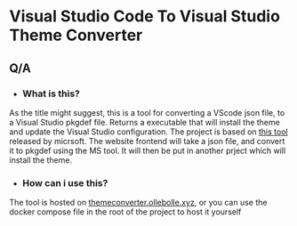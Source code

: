 # Visual Studio Code To Visual Studio Theme Converter

## Q/A
* ### What is this? 
As the title might suggest, this is a tool for converting a VScode json file, to a Visual Studio pkgdef file. Returns a executable that will install the theme and update the Visual Studio configuration.
The project is based on <a target='blank' href='https://github.com/microsoft/theme-converter-for-vs'>this tool</a> released by micrsoft. 
The website frontend will take a json file, and convert it to pkgdef using the MS tool. It will then be put in another prject which will install the theme.

* ### How can i use this?
The tool is hosted on <a target='blank' href='https://themeconverter.ollebolle.xyz'>themeconverter.ollebolle.xyz</a>, or you can use the docker compose file in the root of the project to host it yourself
